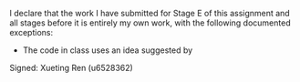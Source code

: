 I declare that the work I have submitted for Stage E of this assignment and all stages before it is entirely my own work, with the
following documented exceptions:

* The code in class <CanBeNeighboursTest> uses an idea suggested by <areConnectedNeighbours>

Signed: Xueting Ren (u6528362)
